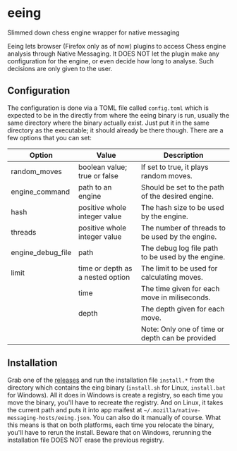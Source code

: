 # eeing
Slimmed down chess engine wrapper for native messaging

Eeing lets browser (Firefox only as of now) plugins to access Chess engine analysis through Native Messaging. It DOES NOT let the plugin make any configuration for the engine, or even decide how long to analyse. Such decisions are only given to the user.

## Configuration
The configuration is done via a TOML file called `config.toml` which is expected to be in the directly from where the eeing binary is run, usually the same directory where the binary actually exist. Just put it in the same directory as the executable; it should already be there though. There are a few options that you can set:

|Option            | Value                            | Description                                             |
|----------------- | -------------------------------- | ------------------------------------------------------- |
|random_moves      | boolean value; true or false     | If set to true, it plays random moves.                  |
|engine_command    | path to an engine                | Should be set to the path of the desired engine.        |
|hash              | positive whole integer value     | The hash size to be used by the engine.                 |
|threads           | positive whole integer value     | The number of threads to be used by the engine.         |
|engine_debug_file  | path                             | The debug log file path to be used by the engine.        |
|limit             | time or depth as a nested option | The limit to be used for calculating moves.             |
|                  | time                             | The time given for each move in miliseconds.            |
|                  | depth                            | The depth given for each move.                          |
|                  |                                  | Note: Only one of time or depth can be provided         |

## Installation
Grab one of the [releases](https://github.com/xlassmgreat/eeing/releases) and run the installation file `install.*` from the directory which contains the eing binary (`install.sh` for Linux, `install.bat` for Windows). All it does in Windows is create a registry, so each time you move the binary, you'll have to recreate the registry. And on Linux, it takes the current path and puts it into app maifest at `~/.mozilla/native-messaging-hosts/eeing.json`. You can also do it manually of course. What this means is that on both platforms, each time you relocate the binary, you'll have to rerun the install. Beware that on Windows, rerunning the installation file DOES NOT erase the previous registry.
